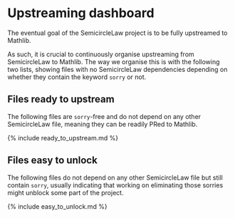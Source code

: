 # Upstreaming dashboard

The eventual goal of the SemicircleLaw project is to be fully upstreamed to Mathlib.

As such, it is crucial to continuously organise upstreaming from SemicircleLaw to Mathlib. The way we organise this is with the following two lists, showing files with no SemicircleLaw dependencies depending on whether they contain the keyword `sorry` or not.

## Files ready to upstream

The following files are `sorry`-free and do not depend on any other SemicircleLaw file, meaning they can be readily PRed to Mathlib.

{% include ready_to_upstream.md %}

## Files easy to unlock

The following files do not depend on any other SemicircleLaw file but still contain `sorry`, usually indicating that working on eliminating those sorries might unblock some part of the project.

{% include easy_to_unlock.md %}
